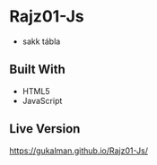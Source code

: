 # Rajz01-Js
- sakk tábla
## Built With
- HTML5
- JavaScript
## Live Version
https://gukalman.github.io/Rajz01-Js/
